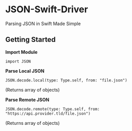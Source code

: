 # JSON-Swift-Driver

Parsing JSON in Swift Made Simple

## Getting Started

**Import Module**

    import JSON
    
**Parse Local JSON**
    
    JSON.decode.local(type: Type.self, from: "file.json")
    
(Returns array of objects)

**Parse Remote JSON**

    JSON.decode.remote(type: Type.self, from: "https://api.provider.tld/file.json")
    
(Returns array of objects)
